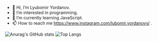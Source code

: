 - 👋 Hi, I’m Lyubomir Yordanov.                                                                             
- 👀 I’m interested in programming.
- 🌱 I’m currently learning JavaScript.                       
- 📫 How to reach me https://www.instagram.com/lubomir.yordanovv/ .  

 ![Anurag's GitHub stats](https://github-readme-stats.vercel.app/api?username=lyubomir08&show_icons=true)                                        ![Top Langs](https://github-readme-stats.vercel.app/api/top-langs/?username=lyubomir08&layout=compact)  
